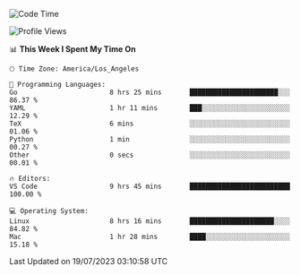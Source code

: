 <!--START_SECTION:waka-->
![Code Time](http://img.shields.io/badge/Code%20Time-481%20hrs%2022%20mins-blue)

![Profile Views](http://img.shields.io/badge/Profile%20Views-0-blue)

📊 **This Week I Spent My Time On** 

```text
🕑︎ Time Zone: America/Los_Angeles

💬 Programming Languages: 
Go                       8 hrs 25 mins       ██████████████████████░░░   86.37 % 
YAML                     1 hr 11 mins        ███░░░░░░░░░░░░░░░░░░░░░░   12.29 % 
TeX                      6 mins              ░░░░░░░░░░░░░░░░░░░░░░░░░   01.06 % 
Python                   1 min               ░░░░░░░░░░░░░░░░░░░░░░░░░   00.27 % 
Other                    0 secs              ░░░░░░░░░░░░░░░░░░░░░░░░░   00.01 % 

🔥 Editors: 
VS Code                  9 hrs 45 mins       █████████████████████████   100.00 % 

💻 Operating System: 
Linux                    8 hrs 16 mins       █████████████████████░░░░   84.82 % 
Mac                      1 hr 28 mins        ████░░░░░░░░░░░░░░░░░░░░░   15.18 % 
```


 Last Updated on 19/07/2023 03:10:58 UTC
<!--END_SECTION:waka-->
